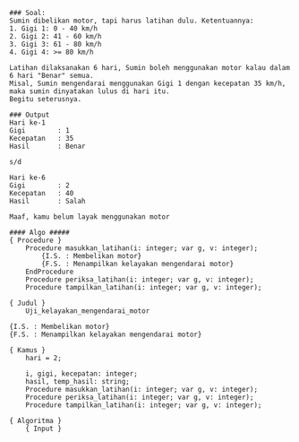     ### Soal:
    Sumin dibelikan motor, tapi harus latihan dulu. Ketentuannya:
    1. Gigi 1: 0 - 40 km/h
    2. Gigi 2: 41 - 60 km/h
    3. Gigi 3: 61 - 80 km/h
    4. Gigi 4: >= 80 km/h

    Latihan dilaksanakan 6 hari, Sumin boleh menggunakan motor kalau dalam 6 hari "Benar" semua.
    Misal, Sumin mengendarai menggunakan Gigi 1 dengan kecepatan 35 km/h, maka sumin dinyatakan lulus di hari itu.
    Begitu seterusnya.

    ### Output
    Hari ke-1
    Gigi        : 1
    Kecepatan   : 35
    Hasil       : Benar

    s/d

    Hari ke-6
    Gigi        : 2
    Kecepatan   : 40
    Hasil       : Salah

    Maaf, kamu belum layak menggunakan motor

    #### Algo #####
    { Procedure }
        Procedure masukkan_latihan(i: integer; var g, v: integer);
            {I.S. : Membelikan motor}
            {F.S. : Menampilkan kelayakan mengendarai motor}        
        EndProcedure
        Procedure periksa_latihan(i: integer; var g, v: integer);
        Procedure tampilkan_latihan(i: integer; var g, v: integer);

    { Judul }
        Uji_kelayakan_mengendarai_motor

    {I.S. : Membelikan motor}
    {F.S. : Menampilkan kelayakan mengendarai motor}

    { Kamus }
        hari = 2;

        i, gigi, kecepatan: integer;
        hasil, temp_hasil: string;
        Procedure masukkan_latihan(i: integer; var g, v: integer);
        Procedure periksa_latihan(i: integer; var g, v: integer);
        Procedure tampilkan_latihan(i: integer; var g, v: integer);
        
    { Algoritma }
        { Input }
